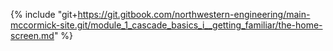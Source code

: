 {% include "git+https://git.gitbook.com/northwestern-engineering/main-mccormick-site.git/module_1_cascade_basics_i__getting_familiar/the-home-screen.md" %}